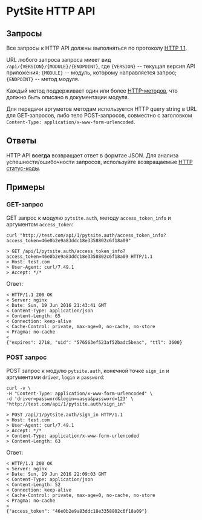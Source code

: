 # PytSite HTTP API

## Запросы
Все запросы к HTTP API должны выполняться по протоколу [HTTP 1.1](https://tools.ietf.org/html/rfc2616).

URL любого запроса запроса миеет вид `/api/{VERSION}/{MODULE}/{ENDPOINT}`, где `{VERSION}` -- текущая версия API 
приложения; `{MODULE}` -- модуль, которому направляется запрос; `{ENDPOINT}` -- метод модуля. 

Каждый метод поддерживает один или более [HTTP-методов](https://tools.ietf.org/html/rfc2616#section-9), что 
должно быть описано в документации модуля. 

Для передачи аргуметов методам используется HTTP query string в URL для GET-запросов, либо тело POST-запросов, 
совместно с заголовком `Content-Type: application/x-www-form-urlencoded`.


## Ответы
HTTP API **всегда** возвращает ответ в формтае JSON. Для анализа успешности/ошибочности запросов, используйте 
возвращаемые [HTTP статус-коды](https://tools.ietf.org/html/rfc2616#section-10).


## Примеры

### GET-запрос

GET запрос к модулю `pytsite.auth`, методу `access_token_info` и аргументом `access_token`:

```
curl "http://test.com/api/1/pytsite.auth/access_token_info?access_token=46e0b2e9a83ddc18e3358802c6f18a09"
```

```
> GET /api/1/pytsite.auth/access_token_info?access_token=46e0b2e9a83ddc18e3358802c6f18a09 HTTP/1.1
> Host: test.com
> User-Agent: curl/7.49.1
> Accept: */*
```

Ответ:

```
< HTTP/1.1 200 OK
< Server: nginx
< Date: Sun, 19 Jun 2016 21:43:41 GMT
< Content-Type: application/json
< Content-Length: 65
< Connection: keep-alive
< Cache-Control: private, max-age=0, no-cache, no-store
< Pragma: no-cache
<
{"expires": 2718, "uid": "576563ef523af52badc5beac", "ttl": 3600}
```

### POST запрос

POST запрос к модулю `pytsite.auth`, конечной точке `sign_in` и аргументами `driver`, `login` и `password`:

```
curl -v \
-H "Content-Type: application/x-www-form-urlencoded" \
-d 'driver=password&login=vasya&password=123' \
"http://test.com/api/1/pytsite.auth/sign_in"
```

```
> POST /api/1/pytsite.auth/sign_in HTTP/1.1
> Host: test.com
> User-Agent: curl/7.49.1
> Accept: */*
> Content-Type: application/x-www-form-urlencoded
> Content-Length: 63
```

Ответ:

```
< HTTP/1.1 200 OK
< Server: nginx
< Date: Sun, 19 Jun 2016 22:09:03 GMT
< Content-Type: application/json
< Content-Length: 52
< Connection: keep-alive
< Cache-Control: private, max-age=0, no-cache, no-store
< Pragma: no-cache
< 
{"access_token": "46e0b2e9a83ddc18e3358802c6f18a09"}
```
